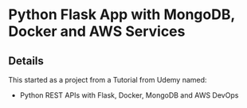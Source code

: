 # Python Flask App with MongoDB, Docker and AWS Services

## Details
This started as a project from a Tutorial from Udemy named:
- Python REST APIs with Flask, Docker, MongoDB and AWS DevOps


